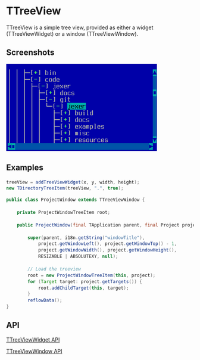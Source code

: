 TTreeView
=========

TTreeView is a simple tree view, provided as either a widget
(TTreeViewWidget) or a window (TTreeViewWindow).

Screenshots
-----------

![treeview_1](uploads/e3c796eaa74a42752911ccd4d07ce569/treeview_1.png)

Examples
--------

```Java
treeView = addTreeViewWidget(x, y, width, height);
new TDirectoryTreeItem(treeView, ".", true);
```

```Java
public class ProjectWindow extends TTreeViewWindow {

    private ProjectWindowTreeItem root;

    public ProjectWindow(final TApplication parent, final Project project) {

        super(parent, i18n.getString("windowTitle"),
            project.getWindowLeft(), project.getWindowTop() - 1,
            project.getWindowWidth(), project.getWindowHeight(),
            RESIZABLE | ABSOLUTEXY, null);

        // Load the treeview
        root = new ProjectWindowTreeItem(this, project);
        for (Target target: project.getTargets()) {
            root.addChildTarget(this, target);
        }
        reflowData();
}
```

API
---

[TTreeViewWidget API](https://jexer.sourceforge.io/apidocs/api/jexer/ttree/TTreeViewWidget.html)

[TTreeViewWindow API](https://jexer.sourceforge.io/apidocs/api/jexer/ttree/TTreeViewWindow.html)
